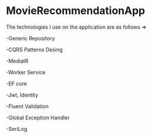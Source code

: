 # MovieRecommendationApp 
The technologies I use on the application are as follows =>

 -Generic Repository
 
 
 -CQRS Patterns Desing 
 
 
 -MediatR
 
 
 -Worker Service
 
 
 -EF core
 
 
 -Jwt, Identity
 
 
 -Fluent Validation
 
 
 -Global Exception Handler
 
 
 -SeriLog
